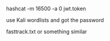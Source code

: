 hashcat -m 16500 -a 0 jwt.token

use Kali wordlists and got the password

fasttrack.txt or something similar